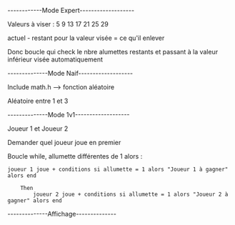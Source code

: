 ------------Mode Expert-------------------

Valeurs à viser : 5 9 13 17 21 25 29

actuel - restant pour la valeur visée = ce qu'il enlever

Donc boucle qui check le nbre alumettes restants et passant à la valeur inférieur visée automatiquement


--------------Mode Naif-------------------

Include math.h --> fonction aléatoire

Aléatoire entre 1 et 3


--------------Mode 1v1-------------------

Joueur 1 et Joueur 2

Demander quel joueur joue en premier


Boucle while, allumette différentes de 1 alors :

	joueur 1 joue + conditions si allumette = 1 alors "Joueur 1 à gagner" alors end

		Then		
			joueur 2 joue + conditions si allumette = 1 alors "Joueur 2 à gagner" alors end



--------------Affichage--------------
